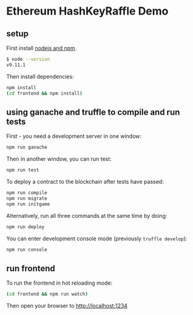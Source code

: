 # Ethereum HashKeyRaffle Demo

## setup

First install [nodejs and
npm](https://docs.npmjs.com/getting-started/installing-node).

```bash
$ node --version
v9.11.1
```

Then install dependencies:

```bash
npm install
(cd frontend && npm install)
```

## using ganache and truffle to compile and run tests

First - you need a development server in one window:

```bash
npm run ganache
```

Then in another window, you can run test:

```bash
npm run test
```

To deploy a contract to the blockchain after tests have passed:

```bash
npm run compile
npm run migrate
npm run initgame
```

Alternatively, run all three commands at the same time by doing:

```bash
npm run deploy
```

You can enter development console mode (previously `truffle develop`):

```bash
npm run console
```

## run frontend

To run the frontend in hot reloading mode:

```bash
(cd frontend && npm run watch)
```

Then open your browser to [http://localhost:1234](http://localhost:1234)
